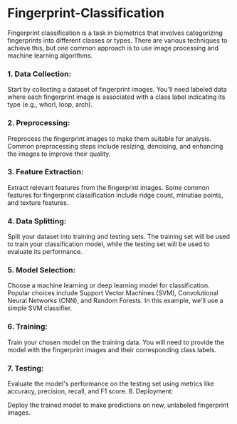# Fingerprint-Classification

Fingerprint classification is a task in biometrics that involves categorizing fingerprints into different classes or types. There are various techniques to achieve this, but one common approach is to use image processing and machine learning algorithms. 


###  1. Data Collection:

Start by collecting a dataset of fingerprint images. You'll need labeled data where each fingerprint image is associated with a class label indicating its type (e.g., whorl, loop, arch).

###  2. Preprocessing:

Preprocess the fingerprint images to make them suitable for analysis. Common preprocessing steps include resizing, denoising, and enhancing the images to improve their quality.

###  3. Feature Extraction:

Extract relevant features from the fingerprint images. Some common features for fingerprint classification include ridge count, minutiae points, and texture features.

###  4. Data Splitting:

Split your dataset into training and testing sets. The training set will be used to train your classification model, while the testing set will be used to evaluate its performance.

###  5. Model Selection:

Choose a machine learning or deep learning model for classification. Popular choices include Support Vector Machines (SVM), Convolutional Neural Networks (CNN), and Random Forests. In this example, we'll use a simple SVM classifier.

###  6. Training:

Train your chosen model on the training data. You will need to provide the model with the fingerprint images and their corresponding class labels.


###  7. Testing:

Evaluate the model's performance on the testing set using metrics like accuracy, precision, recall, and F1 score.
8. Deployment:

Deploy the trained model to make predictions on new, unlabeled fingerprint images.
